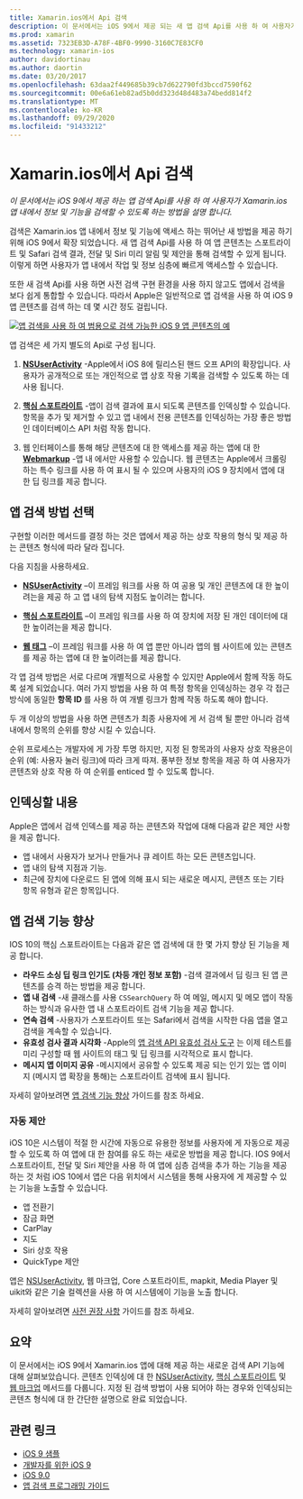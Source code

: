 ```yaml
---
title: Xamarin.ios에서 Api 검색
description: 이 문서에서는 iOS 9에서 제공 되는 새 앱 검색 Api를 사용 하 여 사용자가 Xamarin.ios 앱 내에서 정보 및 기능을 검색할 수 있도록 하는 방법을 설명 합니다.
ms.prod: xamarin
ms.assetid: 7323EB3D-A78F-4BF0-9990-3160C7E83CF0
ms.technology: xamarin-ios
author: davidortinau
ms.author: daortin
ms.date: 03/20/2017
ms.openlocfilehash: 63daa2f449685b39cb7d622790fd3bccd7590f62
ms.sourcegitcommit: 00e6a61eb82ad5b0dd323d48d483a74bedd814f2
ms.translationtype: MT
ms.contentlocale: ko-KR
ms.lasthandoff: 09/29/2020
ms.locfileid: "91433212"
---
```

# <a name="search-apis-in-xamarinios"></a>Xamarin.ios에서 Api 검색

_이 문서에서는 iOS 9에서 제공 하는 앱 검색 Api를 사용 하 여 사용자가 Xamarin.ios 앱 내에서 정보 및 기능을 검색할 수 있도록 하는 방법을 설명 합니다._

검색은 Xamarin.ios 앱 내에서 정보 및 기능에 액세스 하는 뛰어난 새 방법을 제공 하기 위해 iOS 9에서 확장 되었습니다. 새 앱 검색 Api를 사용 하 여 앱 콘텐츠는 스포트라이트 및 Safari 검색 결과, 전달 및 Siri 미리 알림 및 제안을 통해 검색할 수 있게 됩니다. 이렇게 하면 사용자가 앱 내에서 작업 및 정보 심층에 빠르게 액세스할 수 있습니다.

또한 새 검색 Api를 사용 하면 사전 검색 구현 환경을 사용 하지 않고도 앱에서 검색을 보다 쉽게 통합할 수 있습니다. 따라서 Apple은 일반적으로 앱 검색을 사용 하 여 iOS 9 앱 콘텐츠를 검색 하는 데 몇 시간 정도 걸립니다.

[![앱 검색을 사용 하 여 범용으로 검색 가능한 iOS 9 앱 콘텐츠의 예](images/intro01.png)](images/intro01.png#lightbox)

앱 검색은 세 가지 별도의 Api로 구성 됩니다.

1. [**NSUserActivity**](nsuseractivity.md) -Apple에서 iOS 8에 릴리스된 핸드 오프 API의 확장입니다. 사용자가 공개적으로 또는 개인적으로 앱 상호 작용 기록을 검색할 수 있도록 하는 데 사용 됩니다.

2. [**핵심 스포트라이트**](corespotlight.md) -앱이 검색 결과에 표시 되도록 콘텐츠를 인덱싱할 수 있습니다. 항목을 추가 및 제거할 수 있고 앱 내에서 전용 콘텐츠를 인덱싱하는 가장 좋은 방법 인 데이터베이스 API 처럼 작동 합니다.

3. 웹 인터페이스를 통해 해당 콘텐츠에 대 한 액세스를 제공 하는 앱에 대 한 [**Webmarkup**](web-markup.md) -앱 내 에서만 사용할 수 있습니다. 웹 콘텐츠는 Apple에서 크롤링하는 특수 링크를 사용 하 여 표시 될 수 있으며 사용자의 iOS 9 장치에서 앱에 대 한 딥 링크를 제공 합니다.

## <a name="selecting-an-app-search-approach"></a>앱 검색 방법 선택

구현할 이러한 메서드를 결정 하는 것은 앱에서 제공 하는 상호 작용의 형식 및 제공 하는 콘텐츠 형식에 따라 달라 집니다.

다음 지침을 사용하세요.

- [**NSUserActivity**](nsuseractivity.md) –이 프레임 워크를 사용 하 여 공용 및 개인 콘텐츠에 대 한 높이려는을 제공 하 고 앱 내의 탐색 지점도 높이려는 합니다.

- [**핵심 스포트라이트**](corespotlight.md) –이 프레임 워크를 사용 하 여 장치에 저장 된 개인 데이터에 대 한 높이려는을 제공 합니다.

- [**웹 태그**](web-markup.md) –이 프레임 워크를 사용 하 여 앱 뿐만 아니라 앱의 웹 사이트에 있는 콘텐츠를 제공 하는 앱에 대 한 높이려는를 제공 합니다.

각 앱 검색 방법은 서로 다르며 개별적으로 사용할 수 있지만 Apple에서 함께 작동 하도록 설계 되었습니다. 여러 가지 방법을 사용 하 여 특정 항목을 인덱싱하는 경우 각 접근 방식에 동일한 **항목 ID** 를 사용 하 여 개별 링크가 함께 작동 하도록 해야 합니다.

두 개 이상의 방법을 사용 하면 콘텐츠가 최종 사용자에 게 서 검색 될 뿐만 아니라 검색 내에서 항목의 순위를 향상 시킬 수 있습니다.

순위 프로세스는 개발자에 게 가장 투명 하지만, 지정 된 항목과의 사용자 상호 작용은이 순위 (예: 사용자 눌러 링크)에 따라 크게 따져.
풍부한 정보 항목을 제공 하 여 사용자가 콘텐츠와 상호 작용 하 여 순위를 enticed 할 수 있도록 합니다.

## <a name="what-content-to-index"></a>인덱싱할 내용

Apple은 앱에서 검색 인덱스를 제공 하는 콘텐츠와 작업에 대해 다음과 같은 제안 사항을 제공 합니다.

- 앱 내에서 사용자가 보거나 만들거나 큐 레이트 하는 모든 콘텐츠입니다.
- 앱 내의 탐색 지점과 기능.
- 최근에 장치에 다운로드 된 앱에 의해 표시 되는 새로운 메시지, 콘텐츠 또는 기타 항목 유형과 같은 항목입니다.

## <a name="app-search-enhancements"></a>앱 검색 기능 향상

IOS 10의 핵심 스포트라이트는 다음과 같은 앱 검색에 대 한 몇 가지 향상 된 기능을 제공 합니다.

- **라우드 소싱 딥 링크 인기도 (차등 개인 정보 포함)** -검색 결과에서 딥 링크 된 앱 콘텐츠를 승격 하는 방법을 제공 합니다.
- **앱 내 검색** -새 클래스를 사용 `CSSearchQuery` 하 여 메일, 메시지 및 메모 앱이 작동 하는 방식과 유사한 앱 내 스포트라이트 검색 기능을 제공 합니다.
- **연속 검색** -사용자가 스포트라이트 또는 Safari에서 검색을 시작한 다음 앱을 열고 검색을 계속할 수 있습니다.
- **유효성 검사 결과 시각화** -Apple의 [앱 검색 API 유효성 검사 도구](https://search.developer.apple.com/appsearch-validation-tool) 는 이제 테스트를 미리 구성할 때 웹 사이트의 태그 및 딥 링크를 시각적으로 표시 합니다.
- **메시지 앱 이미지 공유** -메시지에서 공유할 수 있도록 제공 되는 인기 있는 앱 이미지 (메시지 앱 확장을 통해)는 스포트라이트 검색에 표시 됩니다.

자세히 알아보려면 [앱 검색 기능 향상](~/ios/platform/search/app-search-enhancements.md) 가이드를 참조 하세요.

### <a name="proactive-suggestions"></a>자동 제안

iOS 10은 시스템이 적절 한 시간에 자동으로 유용한 정보를 사용자에 게 자동으로 제공할 수 있도록 하 여 앱에 대 한 참여를 유도 하는 새로운 방법을 제공 합니다. IOS 9에서 스포트라이트, 전달 및 Siri 제안을 사용 하 여 앱에 심층 검색을 추가 하는 기능을 제공 하는 것 처럼 iOS 10에서 앱은 다음 위치에서 시스템을 통해 사용자에 게 제공할 수 있는 기능을 노출할 수 있습니다.

- 앱 전환기
- 잠금 화면
- CarPlay
- 지도
- Siri 상호 작용
- QuickType 제안 

앱은 [NSUserActivity](xref:Foundation.NSUserActivity), 웹 마크업, Core 스포트라이트, mapkit, Media Player 및 uikit와 같은 기술 컬렉션을 사용 하 여 시스템에이 기능을 노출 합니다.

자세히 알아보려면 [사전 권장 사항](~/ios/platform/search/proactive-suggestions.md) 가이드를 참조 하세요.

## <a name="summary"></a>요약

이 문서에서는 iOS 9에서 Xamarin.ios 앱에 대해 제공 하는 새로운 검색 API 기능에 대해 살펴보았습니다. 콘텐츠 인덱싱에 대 한 [NSUserActivity](nsuseractivity.md), [핵심 스포트라이트](corespotlight.md) 및 [웹 마크업](web-markup.md) 메서드를 다룹니다. 지정 된 검색 방법이 사용 되어야 하는 경우와 인덱싱되는 콘텐츠 형식에 대 한 간단한 설명으로 완료 되었습니다.

## <a name="related-links"></a>관련 링크

- [iOS 9 샘플](/samples/browse/?products=xamarin&term=Xamarin.iOS%2biOS9)
- [개발자를 위한 iOS 9](https://developer.apple.com/ios/pre-release/)
- [iOS 9.0](https://developer.apple.com/library/prerelease/ios/releasenotes/General/WhatsNewIniOS/Articles/iOS9.html)
- [앱 검색 프로그래밍 가이드](https://developer.apple.com/library/prerelease/ios/documentation/General/Conceptual/AppSearch/index.html#//apple_ref/doc/uid/TP40016308)